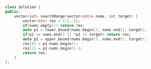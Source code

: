 <!--
 * @Author: your name
 * @Date: 2020-10-29 15:37:47
 * @LastEditTime: 2020-11-09 10:51:24
 * @LastEditors: Please set LastEditors
 * @Description: In User Settings Edit
 * @FilePath: /projects/leetcode/34. 在排序数组中查找元素的第一个和最后一个位置.md
-->
```c++
class Solution {
public:
    vector<int> searchRange(vector<int>& nums, int target) {
        vector<int> res = {-1,-1};
        if(nums.empty()) return res;
        auto p1 = lower_bound(nums.begin(), nums.end(), target);
        if(p1 == nums.end() || *p1 != target) return res;
        auto p2 = upper_bound(nums.begin(), nums.end(), target);
        res[0] = p1-nums.begin();
        res[1] = p2-nums.begin()-1;
        return res;
    }
};
```